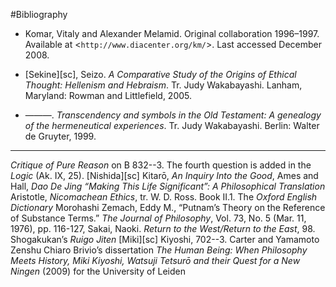 #Bibliography

* Komar, Vitaly and Alexander Melamid. Original collaboration 1996–1997. Available at <`http://www.diacenter.org/km/`>. Last accessed December 2008.

* [Sekine][sc], Seizo. _A Comparative Study of the Origins of Ethical Thought: Hellenism and Hebraism_. Tr. Judy Wakabayashi. Lanham, Maryland: Rowman and Littlefield, 2005.

* ———. _Transcendency and symbols in the Old Testament: A genealogy of the hermeneutical experiences_. Tr. Judy Wakabayashi. Berlin: Walter de Gruyter, 1999.

- - - -

_Critique of Pure Reason_ on B 832--3. The fourth question is added in the _Logic_ (Ak. IX, 25).
[Nishida][sc] Kitarō, _An Inquiry Into the Good_,
Ames and Hall, _Dao De Jing “Making This Life Significant”: A Philosophical Translation_
Aristotle, _Nicomachean Ethics_, tr. W. D. Ross. Book II.1. 
The _Oxford English Dictionary_
Morohashi
Zemach, Eddy M., “Putnam’s Theory on the Reference of Substance Terms.” _The Journal of Philosophy_, Vol. 73, No. 5 (Mar. 11, 1976), pp. 116-127,
Sakai, Naoki. _Return to the West/Return to the East_, 98.
Shogakukan’s _Ruigo Jiten_
[Miki][sc] Kiyoshi, 702--3.
Carter and Yamamoto
Zenshu
Chiaro Brivio’s dissertation _The Human Being: When Philosophy Meets History, Miki Kiyoshi, Watsuji Tetsurō and their Quest for a New Ningen_ (2009) for the University of Leiden